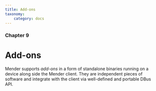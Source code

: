 ```yaml
---
title: Add-ons
taxonomy:
    category: docs
---
```


### Chapter 9

# Add-ons

Mender supports _add-ons_ in a form of standalone binaries running
on a device along side the Mender client. They
are independent pieces of software and integrate with the client via
well-defined and portable DBus API.

